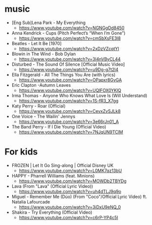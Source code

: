# music
* [Eng Sub]Lena Park - My Everything
  * https://www.youtube.com/watch?v=NGNGgDd8450
* Anna Kendrick - Cups (Pitch Perfect’s “When I’m Gone”)
  * https://www.youtube.com/watch?v=cmSbXsFE3l8
* Beatles - Let It Be [1970]
  * https://www.youtube.com/watch?v=2xDzVZcqtYI
* Blowin in The Wind - Bob Dylan
  * https://www.youtube.com/watch?v=3l4nVByCL44
* Disturbed - The Sound Of Silence [Official Music Video]
  * https://www.youtube.com/watch?v=u9Dg-g7t2l4
* Ella Fitzgerald - All The Things You Are (with lyrics)
  * https://www.youtube.com/watch?v=OPapxr8GvGA
* Eric Clapton -Autumn Leaves
  * https://www.youtube.com/watch?v=UQlFOX0YKlQ
* Irma Thomas - Anyone Who Knows What Love Is (Will Understand)
  * https://www.youtube.com/watch?v=1S-fR3_X7gg
* Katy Perry - Roar (Official)
  * https://www.youtube.com/watch?v=CevxZvSJLk8
* One Voice - The Wailin' Jennys
  * https://www.youtube.com/watch?v=3e66rJn01_A
* The Band Perry - If I Die Young (Official Video)
  * https://www.youtube.com/watch?v=7NJqUN9TClM

# For kids
* FROZEN | Let It Go Sing-along | Official Disney UK
  * https://www.youtube.com/watch?v=L0MK7qz13bU
* HAPPY - Pharrell Williams (feat. Minions)
  * https://www.youtube.com/watch?v=MOWDb2TBYDg
* Lava (From "Lava" (Official Lyric Video))
  * https://www.youtube.com/watch?v=uh4dTLJ9q9o
* Miguel - Remember Me (Dúo) (From "Coco"/Official Lyric Video) ft. Natalia Lafourcade
  * https://www.youtube.com/watch?v=3iDxU9eNQ_0
* Shakira - Try Everything (Official Video)
  * https://www.youtube.com/watch?v=c6rP-YP4c5I
